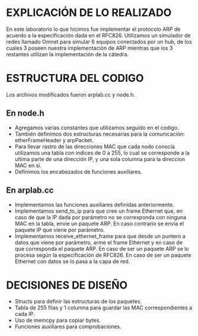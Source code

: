 # EXPLICACIÓN DE LO REALIZADO #

En este laboratorio lo que hicimos fue implementar el protocolo ARP de acuerdo a la especificación dada en el RFC826.
Utilizamos un simulador de redes llamado Omnet para simular 6 equipos conectados por un hub, de los cuales 3 poseen nuestra implementación de ARP mientras que los 3 restantes utilizan la implementación de la cátedra.

# ESTRUCTURA DEL CODIGO #

Los archivos modificados fueron arplab.cc y node.h.

## En node.h ##
* Agregamos varias constantes que utilizamos seguido en el codigo.
* También definimos dos estructuras necesarias para la comunicación: etherFrameHeader y arpPacket.
* Para llevar rastro de las direcciones MAC que cada nodo conocía utilizamos una tabla con indices de 0 a 255, lo cual se corresponde a la ultima parte de una dirección IP, y una sola columna para la direccion MAC en sí.
* Definimos los encabezados de funciones auxiliares.

## En arplab.cc ## 
* Implementamos las funciones auxiliares definidas anteriormente.
* Implementamos send_to_ip para que cree un frame Ethernet que, en caso de que la IP dada por parámetro no se corresponda con ninguna MAC en la tabla, envie un paquete ARP. En caso contrario se envía el paquete IP que viene por parámetro.
* Implementamos receive_ethernet_frame para que desde un puntero a datos que viene por parámetro, arme el frame Ethernet y en caso de que corresponda el paquete ARP. En caso de ser un paquete ARP se lo procesa según la especificación de RFC826. En caso de ser un paquete Ethernet con datos se lo pasa a la capa de red.

# DECISIONES DE DISEÑO #
* Structs para definir las estructuras de los paquetes.
* Tabla de 255 filas y 1 columna para guardar las MAC correspondientes a cada IP.
* Uso de memcpy para copiar bytes.
* Funciones auxiliares para comprobaciones.